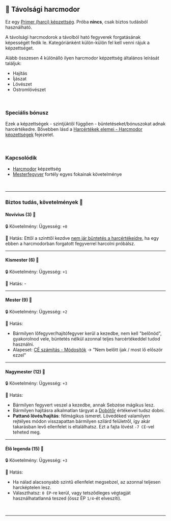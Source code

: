 ## 🔵 Távolsági harcmodor

Ez egy [Primer (harci) képzettség](../017_primer_szekunder_ismeretek.md). Próba **nincs**, csak biztos tudásból használható.

A távolsági harcmodorok a távolból ható fegyverek forgatásának képességét fedik le. Kategóriánként külön-külön fel kell venni rájuk a képzettséget.

Alább összesen 4 különálló ilyen harcmodor képzettség általános leírását találjuk:
- Hajítás
- Íjászat
- Lövészet
- Ostromlövészet

<br />

### Speciális bónusz

Ezek a képzettségek - szintjüktől függően - büntetéseket/bónuszokat adnak harcértékedre. Bővebben lásd a [Harcértékek elemei - Harcmodor képzettségek](../062_02_harcmodor_kepzettsegek_es_bonuszaik.md) fejezetet.

<br />

### Kapcsolódik

- [Harcmodor](harcmodor.md) képzettség
- [Mesterfegyver](../fortelyok.harci/mesterfegyver.md) fortély egyes fokainak követelménye

<br />

---
### Biztos tudás, követelmények 📖

#### Novívius (3) 📖

🔒 Követelmény: Ügyesség: `+0`

🌟 Hatás: Ettől a szinttől kezdve [nem jár büntetés a harcértékeidre](../062_02_harcmodor_kepzettsegek_es_bonuszaik.md), ha egy ebben a harcmodorban forgatott fegyverrel harcolni próbálsz.

---
#### Kismester (6) 📖

🔒 Követelmény: Ügyesség: `+1`

🌟 Hatás: -

---
#### Mester (9) 📖

🔒 Követelmény: Ügyesség: `+2`

🌟 Hatás:
- Bármilyen lőfegyver/hajítófegyver kerül a kezedbe, nem kell "belőnöd", gyakorolnod vele, büntetés nélkül azonnal teljes harcértékeddel tudod használni.
- Alapeset: [CÉ számítás - Módosítók](../071_tavharc_ce.md#c%C3%A9-m%C3%B3dos%C3%ADt%C3%B3k) → "Nem belőtt íjak  / most lő először ezzel"

---
#### Nagymester (12) 📖

🔒 Követelmény: Ügyesség: `+3`

🌟 Hatás:
- Bármilyen fegyvert veszel a kezedbe, annak Sebzése mágikus lesz.
- Bármilyen hajításra alkalmatlan tárgyat a [Dobótőr](../068_07_hajitofegyverek.md) értékeivel tudsz dobni.
- **Pattanó lövés/hajítás**: félmágikus ismeret. Lövedéked valamilyen rejtélyes módon visszapattan bármilyen szilárd felületről, így akár takarásban levő ellenfelet is eltalálhatsz. Ezt a fajta lövést `-7 CÉ`-vel teheted meg.

---
#### Élő legenda (15) 📖

🔒 Követelmény: Ügyesség: `+3`

🌟 Hatás:
- Ha nálad alacsonyabb szintű ellenfelet megsebzel, az azonnal teljesen harcképtelen lesz.
- Választhatsz: `0 ÉP`-re kerül, vagy tetsződleges végtagját használhatatlanná teszed (össz ÉP `1/4`-ét elveszíti).

<br />

---
